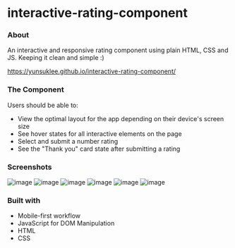 # interactive-rating-component

### About

An interactive and responsive rating component using plain HTML, CSS and JS. Keeping it clean and simple :)

https://yunsuklee.github.io/interactive-rating-component/

### The Component 

Users should be able to:

- View the optimal layout for the app depending on their device's screen size
- See hover states for all interactive elements on the page
- Select and submit a number rating
- See the "Thank you" card state after submitting a rating

### Screenshots

![image](https://user-images.githubusercontent.com/92840840/202862150-6ffd464e-bc3f-4abf-8c85-82aaad989cff.png)
![image](https://user-images.githubusercontent.com/92840840/202862172-e95e6050-b6ee-411d-807e-92ffa97648a5.png)
![image](https://user-images.githubusercontent.com/92840840/202862180-db851c97-03c7-4398-abca-47e114432605.png)
![image](https://user-images.githubusercontent.com/92840840/202864084-23b8da67-5f18-443a-921b-3e4c565b8c3e.png)
![image](https://user-images.githubusercontent.com/92840840/202864092-640709be-1f57-4c9d-883e-97ca6b5bd2b2.png)
![image](https://user-images.githubusercontent.com/92840840/202864073-29d30a03-229b-4af2-b0be-f0c58ac738a1.png)



### Built with

- Mobile-first workflow
- JavaScript for DOM Manipulation
- HTML
- CSS 
